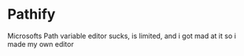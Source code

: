 # Pathify
Microsofts Path variable editor sucks, is limited, and i got mad at it so i made my own editor
